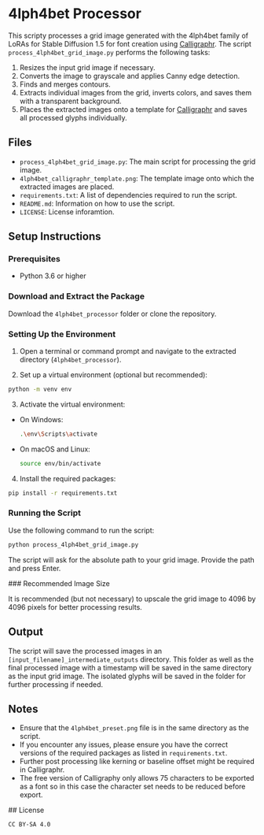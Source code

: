 # 4lph4bet Processor

This scripty processes a grid image generated with the 4lph4bet family of LoRAs for Stable Diffusion 1.5 for font creation using [Calligraphr](https://www.calligraphr.com/). The script `process_4lph4bet_grid_image.py` performs the following tasks:

1. Resizes the input grid image if necessary.
2. Converts the image to grayscale and applies Canny edge detection.
3. Finds and merges contours.
4. Extracts individual images from the grid, inverts colors, and saves them with a transparent background.
5. Places the extracted images onto a template for [Calligraphr](https://www.calligraphr.com/) and saves all processed glyphs individually.

## Files

- `process_4lph4bet_grid_image.py`: The main script for processing the grid image.
- `4lph4bet_calligraphr_template.png`: The template image onto which the extracted images are placed.
- `requirements.txt`: A list of dependencies required to run the script.
- `README.md`: Information on how to use the script.
- `LICENSE`: License inforamtion.

## Setup Instructions

### Prerequisites

- Python 3.6 or higher

### Download and Extract the Package

Download the `4lph4bet_processor` folder or clone the repository.

### Setting Up the Environment

1. Open a terminal or command prompt and navigate to the extracted directory (`4lph4bet_processor`).
  
2. Set up a virtual environment (optional but recommended):
  
  ```bash
  python -m venv env
  ```
  
3. Activate the virtual environment:
  
  - On Windows:
    
    ```bash
    .\env\Scripts\activate
    ```
    
  - On macOS and Linux:
    
    ```bash
    source env/bin/activate
    ```
    
4. Install the required packages:
  
  ```bash
  pip install -r requirements.txt
  ```
  

### Running the Script

Use the following command to run the script:

```bash
python process_4lph4bet_grid_image.py
```

The script will ask for the absolute path to your grid image. Provide the path and press Enter.

### Recommended Image Size

It is recommended (but not necessary) to upscale the grid image to 4096 by 4096 pixels for better processing results.

## Output

The script will save the processed images in an `[input_filename]_intermediate_outputs` directory. This folder as well as the final processed image with a timestamp will be saved in the same directory as the input grid image. The isolated glyphs will be saved in the folder for further processing if needed.

## Notes

- Ensure that the `4lph4bet_preset.png` file is in the same directory as the script.
- If you encounter any issues, please ensure you have the correct versions of the required packages as listed in `requirements.txt`.
- Further post processing like kerning or baseline offset might be required in Calligraphr.
- The free version of Calligraphy only allows 75 characters to be exported as a font so in this case the character set needs to be reduced before export.

## License

`CC BY-SA 4.0`
